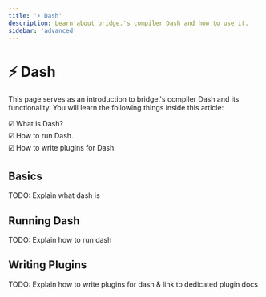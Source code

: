 ```yaml
---
title: '⚡️ Dash'
description: Learn about bridge.'s compiler Dash and how to use it.
sidebar: 'advanced'
---
```


# ⚡️ Dash

This page serves as an introduction to bridge.'s compiler Dash and its functionality.
You will learn the following things inside this article:

:ballot_box_with_check: What is Dash?<br/>
:ballot_box_with_check: How to run Dash.<br/>
:ballot_box_with_check: How to write plugins for Dash.<br/>

## Basics

TODO: Explain what dash is

## Running Dash

TODO: Explain how to run dash

## Writing Plugins

TODO: Explain how to write plugins for dash & link to dedicated plugin docs
